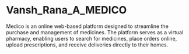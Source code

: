 # Vansh_Rana_A_MEDICO 
Medico is an online web-based platform designed to streamline the purchase and management of medicines. The platform serves as a virtual pharmacy, enabling users to search for medicines, place orders online, upload prescriptions, and receive deliveries directly to their homes.

